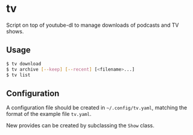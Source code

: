 # tv

Script on top of youtube-dl to manage downloads of podcasts and TV shows.

## Usage

```bash
$ tv download
$ tv archive [--keep] [--recent] [<filename>...]
$ tv list
```

## Configuration

A configuration file should be created in `~/.config/tv.yaml`, matching the format of the example file `tv.yaml`.

New provides can be created by subclassing the `Show` class.
